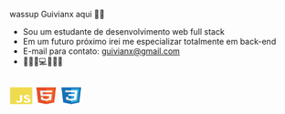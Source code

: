 wassup Guivianx aqui ✌🏻
- Sou um estudante de desenvolvimento web full stack
- Em um futuro próximo irei me especializar totalmente em back-end
- E-mail para contato: guivianx@gmail.com
- 🚴🏻‍♀️💻👨🏻‍💻


<div style="display: inline_block"><br>
  <img align="center" alt="Js" height="30" width="40" src="https://raw.githubusercontent.com/devicons/devicon/master/icons/javascript/javascript-plain.svg ">
  <img align="center" alt="HTML" height="30" width="40" src="https://raw.githubusercontent.com/devicons/devicon/master/icons/html5/html5-original.svg ">
  <img align="center" alt="CSS" height="30" width="40" src="https://raw.githubusercontent.com/devicons/devicon/master/icons/css3/css3-original.svg ">
</div>
 

 
